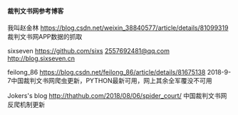 #### 裁判文书网参考博客

我叫赵金林
https://blog.csdn.net/weixin_38840577/article/details/81099319
裁判文书网APP数据的抓取

sixseven
https://github.com/sixs
2557692481@qq.com 
http://blog.sixseven.cn

feilong_86
https://blog.csdn.net/feilong_86/article/details/81675138
2018-9-7中国裁判文书网爬虫更新，PYTHON最新可用，网上其余全军覆没不可用

Jokers's blog
http://thathub.com/2018/08/06/spider_court/
中国裁判文书网反爬机制更新
